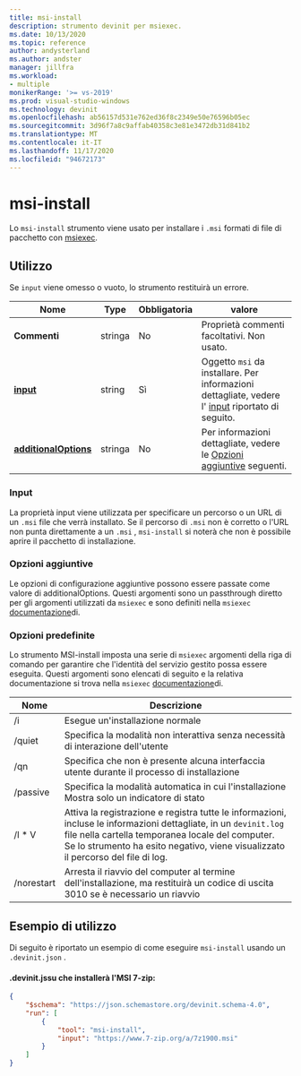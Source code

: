 ```yaml
---
title: msi-install
description: strumento devinit per msiexec.
ms.date: 10/13/2020
ms.topic: reference
author: andysterland
ms.author: andster
manager: jillfra
ms.workload:
- multiple
monikerRange: '>= vs-2019'
ms.prod: visual-studio-windows
ms.technology: devinit
ms.openlocfilehash: ab56157d531e762ed36f8c2349e50e76596b05ec
ms.sourcegitcommit: 3d96f7a8c9affab40358c3e81e3472db31d841b2
ms.translationtype: MT
ms.contentlocale: it-IT
ms.lasthandoff: 11/17/2020
ms.locfileid: "94672173"
---
```

# <a name="msi-install"></a>msi-install

Lo `msi-install` strumento viene usato per installare i `.msi` formati di file di pacchetto con [msiexec](https://docs.microsoft.com/windows-server/administration/windows-commands/msiexec).

## <a name="usage"></a>Utilizzo

Se `input` viene omesso o vuoto, lo strumento restituirà un errore.

| Nome                                         | Type   | Obbligatoria | valore                                                                             |
|----------------------------------------------|--------|----------|-----------------------------------------------------------------------------------|
| **Commenti**                                 | stringa | No       | Proprietà commenti facoltativi. Non usato.                                             |
| [**input**](#input)                          | string | Sì      | Oggetto `msi` da installare. Per informazioni dettagliate, vedere l' [input](#input) riportato di seguito.                      |
| [**additionalOptions**](#additional-options) | stringa | No       | Per informazioni dettagliate, vedere le [Opzioni aggiuntive](#additional-options) seguenti.                  |

### <a name="input"></a>Input

La proprietà input viene utilizzata per specificare un percorso o un URL di un `.msi` file che verrà installato. Se il percorso di `.msi` non è corretto o l'URL non punta direttamente a un `.msi` , `msi-install` si noterà che non è possibile aprire il pacchetto di installazione.

### <a name="additional-options"></a>Opzioni aggiuntive

Le opzioni di configurazione aggiuntive possono essere passate come valore di additionalOptions. Questi argomenti sono un passthrough diretto per gli argomenti utilizzati da `msiexec` e sono definiti nella `msiexec` [documentazione](https://docs.microsoft.com/windows-server/administration/windows-commands/msiexec)di.

### <a name="built-in-options"></a>Opzioni predefinite

Lo strumento MSI-install imposta una serie di `msiexec` argomenti della riga di comando per garantire che l'identità del servizio gestito possa essere eseguita. Questi argomenti sono elencati di seguito e la relativa documentazione si trova nella `msiexec` [documentazione](https://docs.microsoft.com/windows-server/administration/windows-commands/msiexec)di.

| Nome          | Descrizione                                                                                                                                                                                   |
|---------------|-----------------------------------------------------------------------------------------------------------------------------------------------------------------------------------------------|
| /i            | Esegue un'installazione normale                                                                                                                                                                    | 
| /quiet        | Specifica la modalità non interattiva senza necessità di interazione dell'utente                                                                                                                                        | 
| /qn           | Specifica che non è presente alcuna interfaccia utente durante il processo di installazione                                                                                                                                           | 
| /passive      | Specifica la modalità automatica in cui l'installazione Mostra solo un indicatore di stato                                                                                                                    | 
| /l * V          | Attiva la registrazione e registra tutte le informazioni, incluse le informazioni dettagliate, in un `devinit.log` file nella cartella temporanea locale del computer. Se lo strumento ha esito negativo, viene visualizzato il percorso del file di log.      | 
| /norestart    | Arresta il riavvio del computer al termine dell'installazione, ma restituirà un codice di uscita 3010 se è necessario un riavvio                                                                  | 

## <a name="example-usage"></a>Esempio di utilizzo
Di seguito è riportato un esempio di come eseguire `msi-install` usando un `.devinit.json` . 

#### <a name="devinitjson-that-will-install-the-7-zip-msi"></a>.devinit.jssu che installerà l'MSI 7-zip:
```json
{
    "$schema": "https://json.schemastore.org/devinit.schema-4.0",
    "run": [
        {
            "tool": "msi-install",
            "input": "https://www.7-zip.org/a/7z1900.msi"
        }
    ]
}
```
